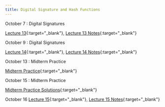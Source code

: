 ```yaml
---
title: Digital Signature and Hash Functions
---
```


October 7
: Digital Signatures

  [Lecture 13](slides/Lecture13.pptx){:target="_blank"}, [Lecture 13 Notes](notes/L13Notes.pdf){:target="_blank"} 

October 9
: Digital Signatures

  [Lecture 14](slides/Lecture14.pptx){:target="_blank"}, [Lecture 14 Notes](notes/L14Notes.pdf){:target="_blank"} 

October 13
: Midterm Practice

  [Midterm Practice](homework/CS55500_Midterm_Practice.pdf){:target="_blank"}

October 15
: Midterm Practice

  [Midterm Practice Solutions](homework/CS55500_Midterm_Practice_Solutions.pdf){:target="_blank"}

October 16
  [Lecture 15](slides/Lecture15.pptx){:target="_blank"}, [Lecture 15 Notes](notes/L15Notes.pdf){:target="_blank"} 
